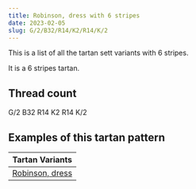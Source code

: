 ```yaml
---
title: Robinson, dress with 6 stripes
date: 2023-02-05
slug: G/2/B32/R14/K2/R14/K/2
---
```

This is a list of all the tartan sett variants with 6 stripes.

It is a 6 stripes tartan.


## Thread count
G/2 B32 R14 K2 R14 K/2

## Examples of this tartan pattern

| Tartan Variants |
|---------------|
| [Robinson, dress](/variants/g/2/b32/r14/k2/r14/k/2-b304080-g008000-k000000-rc00000)||

